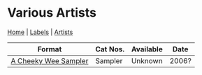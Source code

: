 # Various Artists

[Home](../index.md) | [Labels](../labels.md) | [Artists](../artists.md)

| Format | Cat Nos. | Available | Date |
|---|---|---|---|
| [A Cheeky Wee Sampler](../releases/various-a-cheeky-wee-sampler.md) | Sampler | Unknown | 2006? |